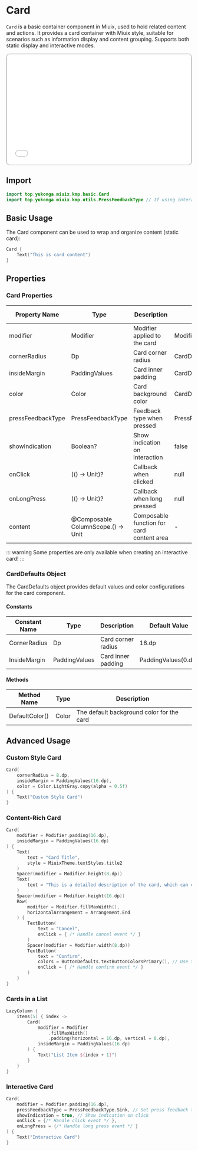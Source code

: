 # Card

`Card` is a basic container component in Miuix, used to hold related content and actions. It provides a card container with Miuix style, suitable for scenarios such as information display and content grouping. Supports both static display and interactive modes.

<div style="position: relative; max-width: 700px; height: 300px; border-radius: 10px; overflow: hidden; border: 1px solid #777;">
    <iframe id="demoIframe" style="position: absolute; top: 0; left: 0; width: 100%; height: 100%; border: none;" src="../compose/index.html?id=card" title="Demo" allow="accelerometer; autoplay; clipboard-write; encrypted-media; gyroscope; picture-in-picture; web-share" referrerpolicy="strict-origin-when-cross-origin"></iframe>
</div>

## Import

```kotlin
import top.yukonga.miuix.kmp.basic.Card
import top.yukonga.miuix.kmp.utils.PressFeedbackType // If using interactive card
```

## Basic Usage

The Card component can be used to wrap and organize content (static card):

```kotlin
Card {
    Text("This is card content")
}
```

## Properties

### Card Properties

| Property Name     | Type                               | Description                               | Default Value               | Required | Applies To  |
| ----------------- | ---------------------------------- | ----------------------------------------- | --------------------------- | -------- | ----------- |
| modifier          | Modifier                           | Modifier applied to the card              | Modifier                    | No       | All         |
| cornerRadius      | Dp                                 | Card corner radius                        | CardDefaults.CornerRadius   | No       | All         |
| insideMargin      | PaddingValues                      | Card inner padding                        | CardDefaults.InsideMargin   | No       | All         |
| color             | Color                              | Card background color                     | CardDefaults.DefaultColor() | No       | All         |
| pressFeedbackType | PressFeedbackType                  | Feedback type when pressed                | PressFeedbackType.None      | No       | Interactive |
| showIndication    | Boolean?                           | Show indication on interaction            | false                       | No       | Interactive |
| onClick           | (() -> Unit)?                      | Callback when clicked                     | null                        | No       | Interactive |
| onLongPress       | (() -> Unit)?                      | Callback when long pressed                | null                        | No       | Interactive |
| content           | @Composable ColumnScope.() -> Unit | Composable function for card content area | -                           | Yes      | All         |

::: warning
Some properties are only available when creating an interactive card!
:::

### CardDefaults Object

The CardDefaults object provides default values and color configurations for the card component.

#### Constants

| Constant Name | Type          | Description        | Default Value       |
| ------------- | ------------- | ------------------ | ------------------- |
| CornerRadius  | Dp            | Card corner radius | 16.dp               |
| InsideMargin  | PaddingValues | Card inner padding | PaddingValues(0.dp) |

#### Methods

| Method Name    | Type  | Description                               |
| -------------- | ----- | ----------------------------------------- |
| DefaultColor() | Color | The default background color for the card |

## Advanced Usage

### Custom Style Card

```kotlin
Card(
    cornerRadius = 8.dp,
    insideMargin = PaddingValues(16.dp),
    color = Color.LightGray.copy(alpha = 0.5f)
) {
    Text("Custom Style Card")
}
```

### Content-Rich Card

```kotlin
Card(
    modifier = Modifier.padding(16.dp),
    insideMargin = PaddingValues(16.dp)
) {
    Text(
        text = "Card Title",
        style = MiuixTheme.textStyles.title2
    )
    Spacer(modifier = Modifier.height(8.dp))
    Text(
        text = "This is a detailed description of the card, which can contain multiple lines of text."
    )
    Spacer(modifier = Modifier.height(16.dp))
    Row(
        modifier = Modifier.fillMaxWidth(),
        horizontalArrangement = Arrangement.End
    ) {
        TextButton(
            text = "Cancel",
            onClick = { /* Handle cancel event */ }
        )
        Spacer(modifier = Modifier.width(8.dp))
        TextButton(
            text = "Confirm",
            colors = ButtonDefaults.textButtonColorsPrimary(), // Use theme colors
            onClick = { /* Handle confirm event */ }
        )
    }
}
```

### Cards in a List

```kotlin
LazyColumn {
    items(5) { index ->
        Card(
            modifier = Modifier
                .fillMaxWidth()
                .padding(horizontal = 16.dp, vertical = 8.dp),
            insideMargin = PaddingValues(16.dp)
        ) {
            Text("List Item ${index + 1}")
        }
    }
}
```

### Interactive Card

```kotlin
Card(
    modifier = Modifier.padding(16.dp),
    pressFeedbackType = PressFeedbackType.Sink, // Set press feedback to sink effect
    showIndication = true, // Show indication on click
    onClick = {/* Handle click event */ },
    onLongPress = {/* Handle long press event */ }
) {
    Text("Interactive Card")
}
```
